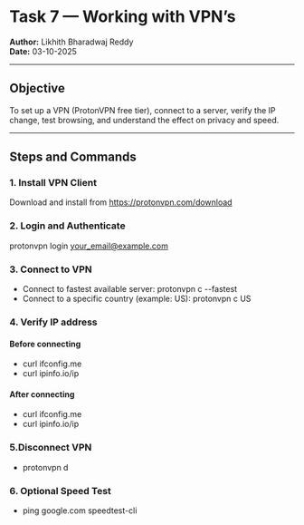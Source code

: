 # Task 7 — Working with VPN’s

**Author:** Likhith Bharadwaj Reddy  
**Date:** 03-10-2025  

---

## Objective
To set up a VPN (ProtonVPN free tier), connect to a server, verify the IP change, test browsing, and understand the effect on privacy and speed.  

---

## Steps and Commands

### 1. Install VPN Client

  Download and install from https://protonvpn.com/download  

### 2. Login and Authenticate
  protonvpn login your_email@example.com

### 3. Connect to VPN
- Connect to fastest available server:
  protonvpn c --fastest
- Connect to a specific country (example: US):
  protonvpn c US

### 4. Verify IP address
#### Before connecting
- curl ifconfig.me
- curl ipinfo.io/ip  
#### After connecting
- curl ifconfig.me
- curl ipinfo.io/ip


### 5.Disconnect VPN
- protonvpn d

### 6. Optional Speed Test
- ping google.com
  speedtest-cli




